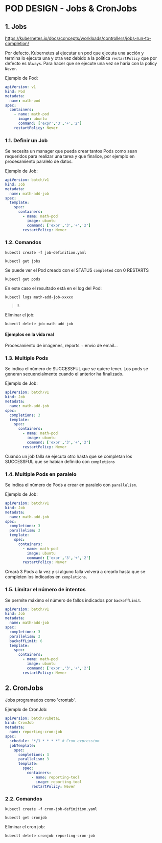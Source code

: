# POD DESIGN - Jobs & CronJobs

## **1. Jobs**

https://kubernetes.io/docs/concepts/workloads/controllers/jobs-run-to-completion/

Por defecto, Kubernetes al ejecutar un pod que ejecuta una acción y termina lo ejecuta una y otra vez debido a la política `restartPolicy` que por defecto es `Always`. Para hacer que se ejecute una vez se haría con la policy `Never`.

Ejemplo de Pod:
```yaml
apiVersion: v1
kind: Pod
metadata:
  name: math-pod
spec:
  containers:
    - name: math-pod
      image: ubuntu
      command: ['expr','3','+','2']
    restartPolicy: Never
```

### **1.1. Definir un Job**

Se necesita un manager que pueda crear tantos Pods como sean requeridos para realizar una tarea y que finalice, por ejemplo en procesamiento paralelo de datos.

Ejemplo de Job:
```yaml
apiVersion: batch/v1
kind: Job
metadata:
  name: math-add-job
spec:
  template:
    spec:
      containers:
        - name: math-pod
          image: ubuntu
          command: ['expr','3','+','2']
        restartPolicy: Never
```

### **1.2. Comandos**

`kubectl create -f job-definition.yaml`

`kubectl get jobs`

Se puede ver el Pod creado con el STATUS `completed` con 0 RESTARTS

`kubectl get pods`

En este caso el resultado está en el log del Pod:

`kubectl logs math-add-job-xxxxx`

> `5`

Eliminar el job:

`kubectl delete job math-add-job`

#### Ejemplos en la vida real

Procesamiento de imágenes, reports + envío de email...

### **1.3. Multiple Pods**

Se indica el número de SUCCESSFUL que se quiere tener. Los pods se generan secuencialmente cuando el anterior ha finalizado.

Ejemplo de Job:
```yaml
apiVersion: batch/v1
kind: Job
metadata:
  name: math-add-job
spec:
  completions: 3
  template:
    spec:
      containers:
        - name: math-pod
          image: ubuntu
          command: ['expr','3','+','2']
        restartPolicy: Never
```

Cuando un job falla se ejecuta otro hasta que se completan los SUCCESSFUL que se habían definido con `completions`

### **1.4. Multiple Pods en paralelo**

Se indica el número de Pods a crear en paralelo con `parallelism`.

Ejemplo de Job:
```yaml
apiVersion: batch/v1
kind: Job
metadata:
  name: math-add-job
spec:
  completions: 3
  parallelism: 3
  template:
    spec:
      containers:
        - name: math-pod
          image: ubuntu
          command: ['expr','3','+','2']
        restartPolicy: Never
```

Creará 3 Pods a la vez y si alguno falla volverá a crearlo hasta que se completen los indicados en `completions`.

### **1.5. Limitar el número de intentos**

Se permite máximo el número de fallos indicados por `backoffLimit`.

```yaml
apiVersion: batch/v1
kind: Job
metadata:
  name: math-add-job
spec:
  completions: 3
  parallelism: 3
  backoffLimit: 6
  template:
    spec:
      containers:
        - name: math-pod
          image: ubuntu
          command: ['expr','3','+','2']
        restartPolicy: Never
```

## **2. CronJobs**

Jobs programados como 'crontab'.

Ejemplo de CronJob:
```yaml
apiVersion: batch/v1beta1
kind: CronJob
metadata:
  name: reporting-cron-job
spec:
  schedule: "*/1 * * * *" # Cron expression
  jobTemplate:
    spec:
      completions: 3
      parallelism: 3
      template:
        spec:
          containers:
            - name: reporting-tool
              image: reporting-tool
            restartPolicy: Never
```

### **2.2. Comandos**

`kubectl create -f cron-job-definition.yaml`

`kubectl get cronjob`

Eliminar el cron job:

`kubectl delete cronjob reporting-cron-job`
